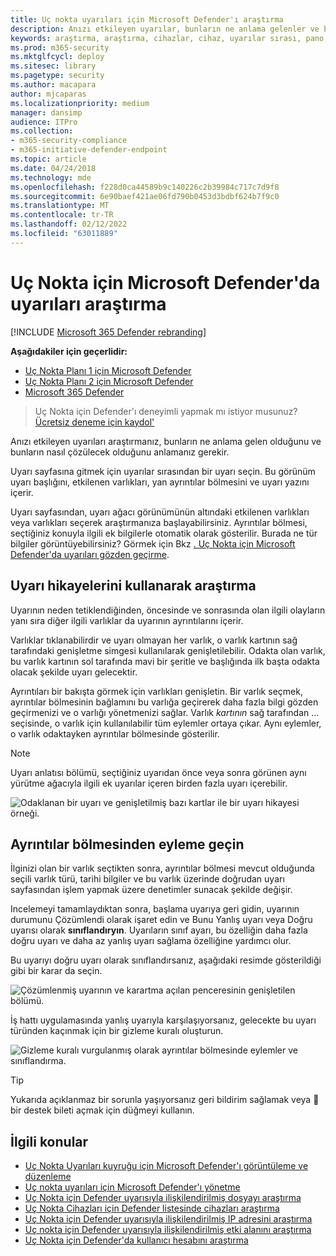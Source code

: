 ```yaml
---
title: Uç nokta uyarıları için Microsoft Defender'ı araştırma
description: Anızı etkileyen uyarılar, bunların ne anlama gelenler ve bunların nasıl çözülecekleri ile ilgili ayrıntılı bilgi almak için araştırma seçeneklerini kullanın.
keywords: araştırma, araştırma, cihazlar, cihaz, uyarılar sırası, pano, IP adresi, dosya, gönderme, gönderiler, derin çözümleme, zaman çizelgesi, arama, etki alanı, URL, IP
ms.prod: m365-security
ms.mktglfcycl: deploy
ms.sitesec: library
ms.pagetype: security
ms.author: macapara
author: mjcaparas
ms.localizationpriority: medium
manager: dansimp
audience: ITPro
ms.collection:
- m365-security-compliance
- m365-initiative-defender-endpoint
ms.topic: article
ms.date: 04/24/2018
ms.technology: mde
ms.openlocfilehash: f228d0ca44589b9c140226c2b39984c717c7d9f8
ms.sourcegitcommit: 6e90baef421ae06fd790b0453d3bdbf624b7f9c0
ms.translationtype: MT
ms.contentlocale: tr-TR
ms.lasthandoff: 02/12/2022
ms.locfileid: "63011889"
---
```

# <a name="investigate-alerts-in-microsoft-defender-for-endpoint"></a>Uç Nokta için Microsoft Defender'da uyarıları araştırma

[!INCLUDE [Microsoft 365 Defender rebranding](../../includes/microsoft-defender.md)]

**Aşağıdakiler için geçerlidir:**
- [Uç Nokta Planı 1 için Microsoft Defender](https://go.microsoft.com/fwlink/p/?linkid=2154037)
- [Uç Nokta Planı 2 için Microsoft Defender](https://go.microsoft.com/fwlink/p/?linkid=2154037)
- [Microsoft 365 Defender](https://go.microsoft.com/fwlink/?linkid=2118804)

> Uç Nokta için Defender'ı deneyimli yapmak mı istiyor musunuz? [Ücretsiz deneme için kaydol'](https://signup.microsoft.com/create-account/signup?products=7f379fee-c4f9-4278-b0a1-e4c8c2fcdf7e&ru=https://aka.ms/MDEp2OpenTrial?ocid=docs-wdatp-investigatealerts-abovefoldlink)

Anızı etkileyen uyarıları araştırmanız, bunların ne anlama gelen olduğunu ve bunların nasıl çözülecek olduğunu anlamanız gerekir.

Uyarı sayfasına gitmek için uyarılar sırasından bir uyarı seçin. Bu görünüm uyarı başlığını, etkilenen varlıkları, yan ayrıntılar bölmesini ve uyarı yazını içerir.

Uyarı sayfasından, uyarı ağacı görünümünün altındaki etkilenen varlıkları veya varlıkları seçerek araştırmanıza başlayabilirsiniz. Ayrıntılar bölmesi, seçtiğiniz konuyla ilgili ek bilgilerle otomatik olarak gösterilir. Burada ne tür bilgiler görüntüyebilirsiniz? Görmek için Bkz [. Uç Nokta için Microsoft Defender'da uyarıları gözden geçirme](/microsoft-365/security/defender-endpoint/review-alerts).

## <a name="investigate-using-the-alert-story"></a>Uyarı hikayelerini kullanarak araştırma

Uyarının neden tetiklendiğinden, öncesinde ve sonrasında olan ilgili olayların yanı sıra diğer ilgili varlıklar da uyarının ayrıntılarını içerir.

Varlıklar tıklanabilirdir ve uyarı olmayan her varlık, o varlık kartının sağ tarafındaki genişletme simgesi kullanılarak genişletilebilir. Odakta olan varlık, bu varlık kartının sol tarafında mavi bir şeritle ve başlığında ilk başta odakta olacak şekilde uyarı gelecektir.

Ayrıntıları bir bakışta görmek için varlıkları genişletin. Bir varlık seçmek, ayrıntılar bölmesinin bağlamını bu varlığa geçirerek daha fazla bilgi gözden geçirmenizi ve o varlığı yönetmenizi sağlar. Varlık *kartının* sağ tarafından ... seçisinde, o varlık için kullanılabilir tüm eylemler ortaya çıkar. Aynı eylemler, o varlık odaktayken ayrıntılar bölmesinde gösterilir.

> [!NOTE]
> Uyarı anlatısı bölümü, seçtiğiniz uyarıdan önce veya sonra görünen aynı yürütme ağacıyla ilgili ek uyarılar içeren birden fazla uyarı içerebilir.

![Odaklanan bir uyarı ve genişletilmiş bazı kartlar ile bir uyarı hikayesi örneği.](images/alert-story-tree.png)

## <a name="take-action-from-the-details-pane"></a>Ayrıntılar bölmesinden eyleme geçin

İlginizi olan bir varlık seçtikten sonra, ayrıntılar bölmesi mevcut olduğunda seçili varlık türü, tarihi bilgiler ve bu varlık üzerinde doğrudan uyarı sayfasından işlem yapmak üzere denetimler sunacak şekilde değişir.

Incelemeyi tamamlaydıktan sonra, başlama uyarıya geri gidin, uyarının durumunu Çözümlendi olarak işaret edin ve  Bunu Yanlış uyarı veya Doğru uyarısı olarak  **sınıflandıryın**. Uyarıların sınıf ayarı, bu özelliğin daha fazla doğru uyarı ve daha az yanlış uyarı sağlama özelliğine yardımcı olur.

Bu uyarıyı doğru uyarı olarak sınıflandırsanız, aşağıdaki resimde gösterildiği gibi bir karar da seçin.

![Çözümlenmiş uyarının ve karartma açılan penceresinin genişletilen bölümü.](images/alert-details-resolved-true.png)

İş hattı uygulamasında yanlış uyarıyla karşılaşıyorsanız, gelecekte bu uyarı türünden kaçınmak için bir gizleme kuralı oluşturun.

![Gizleme kuralı vurgulanmış olarak ayrıntılar bölmesinde eylemler ve sınıflandırma.](images/alert-false-suppression-rule.png)

> [!TIP]
> Yukarıda açıklanmaz bir sorunla yaşıyorsanız geri bildirim sağlamak veya 🙂 bir destek bileti açmak için düğmeyi kullanın.


## <a name="related-topics"></a>İlgili konular
- [Uç Nokta Uyarıları kuyruğu için Microsoft Defender'ı görüntüleme ve düzenleme](alerts-queue.md)
- [Uç nokta uyarıları için Microsoft Defender'ı yönetme](manage-alerts.md)
- [Uç Nokta için Defender uyarısıyla ilişkilendirilmiş dosyayı araştırma](investigate-files.md)
- [Uç Nokta Cihazları için Defender listesinde cihazları araştırma](investigate-machines.md)
- [Uç Nokta için Defender uyarısıyla ilişkilendirilmiş IP adresini araştırma](investigate-ip.md)
- [Uç nokta için Defender uyarısıyla ilişkilendirilmiş etki alanını araştırma](investigate-domain.md)
- [Uç Nokta için Defender'da kullanıcı hesabını araştırma](investigate-user.md)


